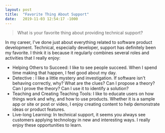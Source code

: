 ```yaml
---
layout: post
title:  "Favorite Thing About Support"
date:   2019-11-03 12:54:17 -1000
---
```

<blockquote>
What is your favorite thing about providing technical support?
</blockquote>

<p>In my career, I've done just about everything related to software product development.  Technical, especially developer, support has definitely been my favorite.  I think it is because it regularly combines several roles and activities that I really enjoy:<p>
<ul>
<li>
Helping Others to Succeed:  I like to see people succeed.  When I spend time making that happen, I feel good about my day.</li>
<li>
Detective : I like a little mystery and investigation.  If software isn't behaving correctly, why?  What are the clues?  Can I propose a theory?  Can I prove the theory?  Can I use it to identify a solution?</li>
<li>
Teaching and Creating Teaching Tools: I like to educate users on how things work and why, and how to use products.  Whether it is a sample app or site or post or video, I enjoy creating content to help demonstrate ideas or product features.</li>
<li>
Live-long Learning: In technical support, it seems you always see customers applying technology in new and interesting ways.  I really enjoy these opportunities to learn.
</li>
</ul>